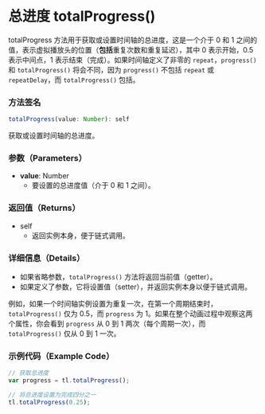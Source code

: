 # 总进度 totalProgress()

totalProgress 方法用于获取或设置时间轴的总进度，这是一个介于 0 和 1 之间的值，表示虚拟播放头的位置（**包括**重复次数和重复延迟），其中 0 表示开始，0.5 表示中间点，1 表示结束（完成）。如果时间轴定义了非零的 `repeat`，`progress()` 和 `totalProgress()` 将会不同，因为 `progress()` 不包括 `repeat` 或 `repeatDelay`，而 `totalProgress()` 包括。

### 方法签名

```typescript
totalProgress(value: Number): self
```

获取或设置时间轴的总进度。

### 参数（Parameters）

- **value**: Number
  - 要设置的总进度值（介于 0 和 1 之间）。

### 返回值（Returns）

- self
  - 返回实例本身，便于链式调用。

### 详细信息（Details）

- 如果省略参数，`totalProgress()` 方法将返回当前值（getter）。
- 如果定义了参数，它将设置值（setter），并返回实例本身以便于链式调用。

例如，如果一个时间轴实例设置为重复一次，在第一个周期结束时，`totalProgress()` 仅为 0.5，而 `progress` 为 1。如果在整个动画过程中观察这两个属性，你会看到 `progress` 从 0 到 1 两次（每个周期一次），而 `totalProgress()` 仅从 0 到 1 一次。

### 示例代码（Example Code）

```javascript
// 获取总进度
var progress = tl.totalProgress();

// 将总进度设置为完成四分之一
tl.totalProgress(0.25);
```
